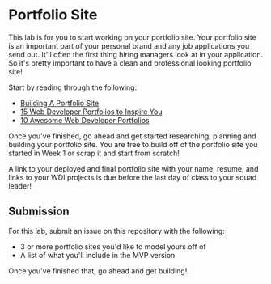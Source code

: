 # Portfolio Site

This lab is for you to start working on your portfolio site. Your portfolio site is an important part of your personal brand and any job applications you send out. It'll often the first thing hiring managers look at in your application. So it's pretty important to have a clean and professional looking portfolio site!

Start by reading through the following:
- [Building A Portfolio Site](https://git.generalassemb.ly/ga-wdi-lessons/building-a-portfolio-site)
- [15 Web Developer Portfolios to Inspire You](https://medium.freecodecamp.org/15-web-developer-portfolios-to-inspire-you-137fb1743cae)
- [10 Awesome Web Developer Portfolios](https://codeburst.io/10-awesome-web-developer-portfolios-d266b32e6154)

Once you've finished, go ahead and get started researching, planning and building your portfolio site. You are free to build off of the portfolio site you started in Week 1 or scrap it and start from scratch!

A link to your deployed and final portfolio site with your name, resume, and links to your WDI projects is due before the last day of class to your squad leader!

## Submission

For this lab, submit an issue on this repository with the following:

- 3 or more portfolio sites you'd like to model yours off of
- A list of what you'll include in the MVP version

Once you've finished that, go ahead and get building!

